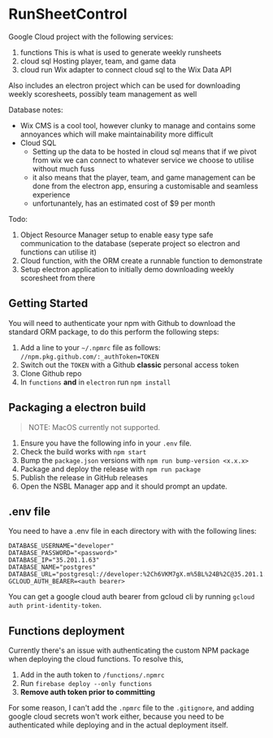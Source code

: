 # RunSheetControl

Google Cloud project with the following services:

1. functions
   This is what is used to generate weekly runsheets
2. cloud sql
   Hosting player, team, and game data
3. cloud run
   Wix adapter to connect cloud sql to the Wix Data API

Also includes an electron project which can be used for downloading weekly scoresheets, possibly team management as well

Database notes:

- Wix CMS is a cool tool, however clunky to manage and contains some annoyances which will make maintainability more difficult
- Cloud SQL
  - Setting up the data to be hosted in cloud sql means that if we pivot from wix we can connect to whatever service we choose to utilise without much fuss
  - it also means that the player, team, and game management can be done from the electron app, ensuring a customisable and seamless experience
  - unfortunantely, has an estimated cost of $9 per month

Todo:

1. Object Resource Manager setup to enable easy type safe communication to the database (seperate project so electron and functions can utilise it)
2. Cloud function, with the ORM create a runnable function to demonstrate
3. Setup electron application to initially demo downloading weekly scoresheet from there

## Getting Started

You will need to authenticate your npm with Github to download the standard ORM package, to do this perform the following steps:

1. Add a line to your `~/.npmrc` file as follows: `//npm.pkg.github.com/:_authToken=TOKEN`
2. Switch out the `TOKEN` with a Github **classic** personal access token
3. Clone Github repo
4. In `functions` **and** in `electron` run `npm install`

## Packaging a electron build
> NOTE: MacOS currently not supported.

1. Ensure you have the following info in your `.env` file.
2. Check the build works with `npm start`
3. Bump the `package.json` versions with `npm run bump-version <x.x.x>`
4. Package and deploy the release with `npm run package`
5. Publish the release in GitHub releases
6. Open the NSBL Manager app and it should prompt an update.

## .env file
You need to have a .env file in each directory with with the following lines:
```
DATABASE_USERNAME="developer"
DATABASE_PASSWORD="<password>"
DATABASE_IP="35.201.1.63"
DATABASE_NAME="postgres"
DATABASE_URL="postgresql://developer:%2Ch6VKM7gX.m%5BL%24B%2C@35.201.1.63:5432/postgres"
GCLOUD_AUTH_BEARER=<auth bearer>
```

You can get a google cloud auth bearer from gcloud cli by running `gcloud auth print-identity-token`.

## Functions deployment
Currently there's an issue with authenticating the custom NPM package when deploying the cloud functions. To resolve this,
1. Add in the auth token to `/functions/.npmrc`
2. Run `firebase deploy --only functions`
3. **Remove auth token prior to committing** 

For some reason, I can't add the `.npmrc` file to the `.gitignore`, and adding google cloud secrets won't work either, because you need to be authenticated while deploying and in the actual deployment itself.